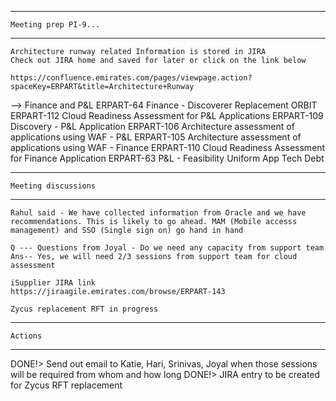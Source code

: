 _______________________________________
    Meeting prep PI-9...
_______________________________________
    Architecture runway related Information is stored in JIRA
    Check out JIRA home and saved for later or click on the link below

    https://confluence.emirates.com/pages/viewpage.action?spaceKey=ERPART&title=Architecture+Runway

--> Finance and P&L
    ERPART-64	Finance - Discoverer Replacement ORBIT
    ERPART-112	Cloud Readiness Assessment for P&L Applications
    ERPART-109	Discovery - P&L Application
    ERPART-106	Architecture assessment of applications using WAF - P&L
    ERPART-105	Architecture assessment of applications using WAF - Finance
    ERPART-110	Cloud Readiness Assessment for Finance Application
    ERPART-63	P&L - Feasibility Uniform App Tech Debt

_______________________________________
    Meeting discussions
_______________________________________
    Rahul said - We have collected information from Oracle and we have recommendations. This is likely to go ahead. MAM (Mobile accesss management) and SSO (Single sign on) go hand in hand

    Q --- Questions from Joyal - Do we need any capacity from support team
    Ans-- Yes, we will need 2/3 sessions from support team for cloud assessment

    iSupplier JIRA link
    https://jiraagile.emirates.com/browse/ERPART-143

    Zycus replacement RFT in progress

_______________________________________
    Actions
_______________________________________
DONE!>   Send out email to Katie, Hari, Srinivas, Joyal when those sessions will be required from whom and how long
DONE!> JIRA entry to be created for Zycus RFT replacement

